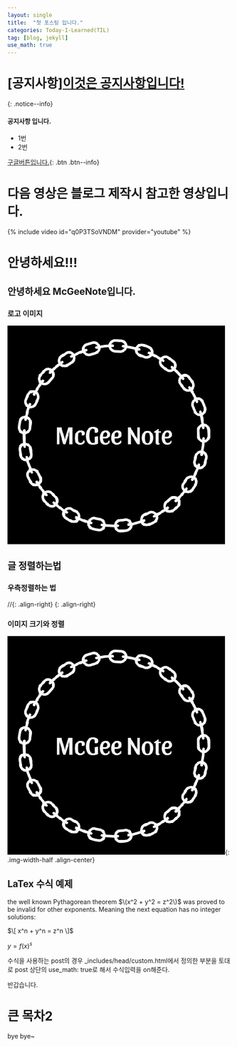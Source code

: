 ```yaml
---
layout: single
title:  "첫 포스팅 입니다."
categories: Today-I-Learned(TIL)
tag: [blog, jekyll]
use_math: true
---
```


# **[공지사항]**[이것은 공지사항입니다!](https://mistakes.github.io/minimal-mistakes/docs/quick-start-guide/)
{: .notice--info}

<div class="notice--info">
<h4>공지사항 입니다.</h4>
	<ul>
		<li>1번</li>
		<li>2번</li>
	</ul>
</div>

[구글버튼입니다.](https://google.com){: .btn .btn--info}

# 다음 영상은 블로그 제작시 참고한 영상입니다.
{% include video id="q0P3TSoVNDM" provider="youtube" %}

# 안녕하세요!!!

## 안녕하세요 McGeeNote입니다.

### 로고 이미지
<img src="/images/2023-03-17-first/Logo.png">

## 글 정렬하는법
### 우측정렬하는 법
//{: .align-right}
{: .align-right}
### 이미지 크기와 정렬
![logo](/images/Logo.png){: .img-width-half .align-center} <!--정의는 _sass - _ultilities에 있다.-->

## LaTex 수식 예제

the well known Pythagorean theorem $\(x^2 + y^2 = z^2\)$ was
proved to be invalid for other exponents.
Meaning the next equation has no integer solutions:

 $\[ x^n + y^n = z^n \]$

$y = f(x)^s$

수식을 사용하는 post의 경우 _includes/head/custom.html에서 정의한 부분을 토대로 post 상단의 use_math: true로 해서 수식입력을 on해준다.

반갑습니다.

# 큰 목차2

bye bye~